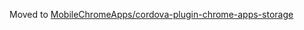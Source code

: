 Moved to [MobileChromeApps/cordova-plugin-chrome-apps-storage](https://github.com/MobileChromeApps/cordova-plugin-chrome-apps-storage)